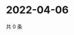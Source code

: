 # 2022-04-06

共 0 条

<!-- BEGIN WEIBO -->
<!-- 最后更新时间 Wed Apr 06 2022 02:15:21 GMT+0800 (China Standard Time) -->

<!-- END WEIBO -->
